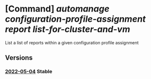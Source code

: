 # [Command] _automanage configuration-profile-assignment report list-for-cluster-and-vm_

List a list of reports within a given configuration profile assignment

## Versions

### [2022-05-04](/Resources/mgmt-plane/L3N1YnNjcmlwdGlvbnMve30vcmVzb3VyY2Vncm91cHMve30vcHJvdmlkZXJzL21pY3Jvc29mdC5henVyZXN0YWNraGNpL2NsdXN0ZXJzL3t9L3Byb3ZpZGVycy9taWNyb3NvZnQuYXV0b21hbmFnZS9jb25maWd1cmF0aW9ucHJvZmlsZWFzc2lnbm1lbnRzL3t9L3JlcG9ydHM=/2022-05-04.xml) **Stable**

<!-- mgmt-plane /subscriptions/{}/resourcegroups/{}/providers/microsoft.azurestackhci/clusters/{}/providers/microsoft.automanage/configurationprofileassignments/{}/reports 2022-05-04 -->
<!-- mgmt-plane /subscriptions/{}/resourcegroups/{}/providers/microsoft.compute/virtualmachines/{}/providers/microsoft.automanage/configurationprofileassignments/{}/reports 2022-05-04 -->

